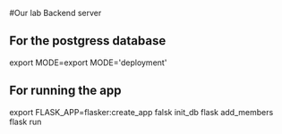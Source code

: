 #Our lab Backend server

## For the postgress database
export MODE=export MODE='deployment'

## For running the app
export FLASK_APP=flasker:create_app
falsk init_db
flask add_members
flask run
